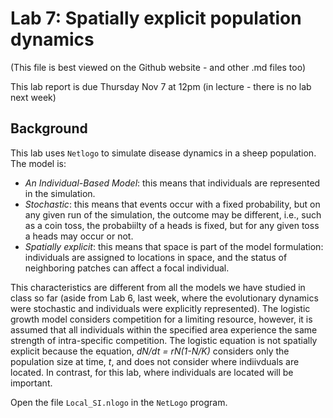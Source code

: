 # Lab 7: Spatially explicit population dynamics
(This file is best viewed on the Github website - and other .md files too)

This lab report is due Thursday Nov 7 at 12pm (in lecture - there is no lab next week)

## Background
This lab uses `Netlogo` to simulate disease dynamics in a sheep population. The model is:
* _An Individual-Based Model_: this means that individuals are represented in the simulation.
* _Stochastic_: this means that events occur with a fixed probability, but on any given run of the simulation, the outcome may be different, i.e., such as a coin toss, the probabiilty of a heads is fixed, but for any given toss a heads may occur or not.
* _Spatially explicit_: this means that space is part of the model formulation: individuals are assigned to locations in space, and the status of neighboring patches can affect a focal individual.

This characteristics are different from all the models we have studied in class so far (aside from Lab 6, last week, where the evolutionary dynamics were stochastic and individuals were explicitly represented). The logistic growth model considers competition for a limiting resource, however, it is assumed that all individuals within the specified area experience the same strength of intra-specific competition. The logistic equation is not spatially explicit because the equation, _dN/dt = rN(1-N/K)_ considers only the population size at time, _t_, and does not consider where indiivduals are located. In contrast, for this lab, where individuals are located will be important.

Open the file `Local_SI.nlogo` in the `NetLogo` program.
